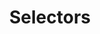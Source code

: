 ---
title: "Selectors"
weight: 6
description: "Selectors are a declarative API for describing walks across IPLD data."
---
